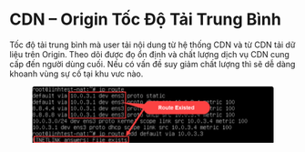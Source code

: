 # CDN – Origin Tốc Độ Tải Trung Bình

Tốc độ tải trung bình mà user tải nội dung từ hệ thống CDN và từ CDN tải dữ liệu trên Origin. Theo dõi được đọ ổn định và chất lượng dịch vụ CDN cung cấp đến người dùng cuối. Nếu có vấn đề suy giảm chất lượng thì sẽ dễ dàng khoanh vùng sự cố tại khu vưc nào.

<figure><img src="../../.gitbook/assets/image (274).png" alt=""><figcaption></figcaption></figure>

